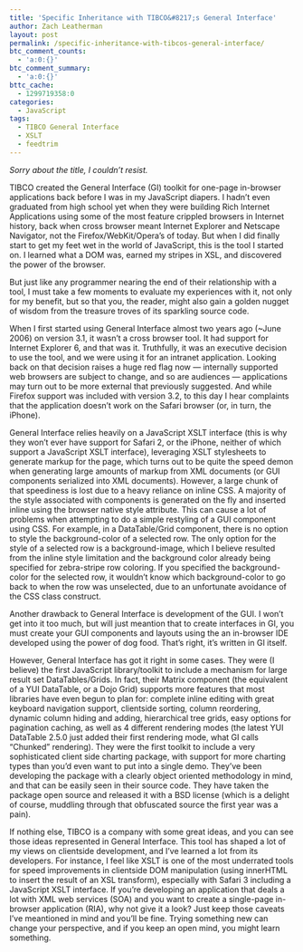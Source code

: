 ```yaml
---
title: 'Specific Inheritance with TIBCO&#8217;s General Interface'
author: Zach Leatherman
layout: post
permalink: /specific-inheritance-with-tibcos-general-interface/
btc_comment_counts:
  - 'a:0:{}'
btc_comment_summary:
  - 'a:0:{}'
bttc_cache:
  - 1299719358:0
categories:
  - JavaScript
tags:
  - TIBCO General Interface
  - XSLT
  - feedtrim
---
```


*Sorry about the title, I couldn’t resist.*

TIBCO created the General Interface (GI) toolkit for one-page in-browser applications back before I was in my JavaScript diapers. I hadn’t even graduated from high school yet when they were building Rich Internet Applications using some of the most feature crippled browsers in Internet history, back when cross browser meant Internet Explorer and Netscape Navigator, not the Firefox/WebKit/Opera’s of today. But when I did finally start to get my feet wet in the world of JavaScript, this is the tool I started on. I learned what a DOM was, earned my stripes in XSL, and discovered the power of the browser.

But just like any programmer nearing the end of their relationship with a tool, I must take a few moments to evaluate my experiences with it, not only for my benefit, but so that you, the reader, might also gain a golden nugget of wisdom from the treasure troves of its sparkling source code.

When I first started using General Interface almost two years ago (~June 2006) on version 3.1, it wasn’t a cross browser tool. It had support for Internet Explorer 6, and that was it. Truthfully, it was an executive decision to use the tool, and we were using it for an intranet application. Looking back on that decision raises a huge red flag now — internally supported web browsers are subject to change, and so are audiences — applications may turn out to be more external that previously suggested. And while Firefox support was included with version 3.2, to this day I hear complaints that the application doesn’t work on the Safari browser (or, in turn, the iPhone).

General Interface relies heavily on a JavaScript XSLT interface (this is why they won’t ever have support for Safari 2, or the iPhone, neither of which support a JavaScript XSLT interface), leveraging XSLT stylesheets to generate markup for the page, which turns out to be quite the speed demon when generating large amounts of markup from XML documents (or GUI components serialized into XML documents). However, a large chunk of that speediness is lost due to a heavy reliance on inline CSS. A majority of the style associated with components is generated on the fly and inserted inline using the browser native style attribute. This can cause a lot of problems when attempting to do a simple restyling of a GUI component using CSS. For example, in a DataTable/Grid component, there is no option to style the background-color of a selected row. The only option for the style of a selected row is a background-image, which I believe resulted from the inline style limitation and the background color already being specified for zebra-stripe row coloring. If you specified the background-color for the selected row, it wouldn’t know which background-color to go back to when the row was unselected, due to an unfortunate avoidance of the CSS class construct.

Another drawback to General Interface is development of the GUI. I won’t get into it too much, but will just meantion that to create interfaces in GI, you must create your GUI components and layouts using the an in-browser IDE developed using the power of dog food. That’s right, it’s written in GI itself.

However, General Interface has got it right in some cases. They were (I believe) the first JavaScript library/toolkit to include a mechanism for large result set DataTables/Grids. In fact, their Matrix component (the equivalent of a YUI DataTable, or a Dojo Grid) supports more features that most libraries have even begun to plan for: complete inline editing with great keyboard navigation support, clientside sorting, column reordering, dynamic column hiding and adding, hierarchical tree grids, easy options for pagination caching, as well as 4 different rendering modes (the latest YUI DataTable 2.5.0 just added their first rendering mode, what GI calls “Chunked” rendering). They were the first toolkit to include a very sophisticated client side charting package, with support for more charting types than you’d even want to put into a single demo. They’ve been developing the package with a clearly object oriented methodology in mind, and that can be easily seen in their source code. They have taken the package open source and released it with a BSD license (which is a delight of course, muddling through that obfuscated source the first year was a pain).

If nothing else, TIBCO is a company with some great ideas, and you can see those ideas represented in General Interface. This tool has shaped a lot of my views on clientside development, and I’ve learned a lot from its developers. For instance, I feel like XSLT is one of the most underrated tools for speed improvements in clientside DOM manipulation (using innerHTML to insert the result of an XSL transform), especially with Safari 3 including a JavaScript XSLT interface. If you’re developing an application that deals a lot with XML web services (SOA) and you want to create a single-page in-browser application (RIA), why not give it a look? Just keep those caveats I’ve meantioned in mind and you’ll be fine. Trying something new can change your perspective, and if you keep an open mind, you might learn something.